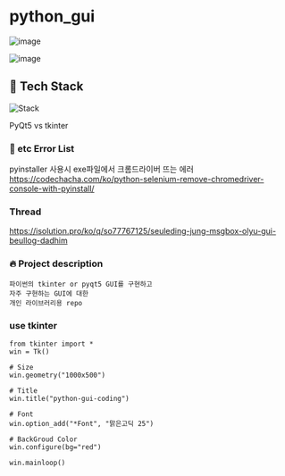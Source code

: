 # python_gui

![image](https://user-images.githubusercontent.com/22822369/149247449-6378c9f8-9c9e-4c6d-a846-e7a78aef1925.png)


![image](https://user-images.githubusercontent.com/22822369/149247503-26d3db3c-73b9-4034-bd54-8a570b5b45cb.png)

## :hammer: Tech Stack
![Stack](https://img.shields.io/badge/Python-3776AB?style=flat-square&logo=Python&logoColor=white)

PyQt5 vs tkinter
### :hammer: etc Error List
pyinstaller 사용시 exe파일에서 크롬드라이버 뜨는 에러 <br>
https://codechacha.com/ko/python-selenium-remove-chromedriver-console-with-pyinstall/

###  Thread
https://isolution.pro/ko/q/so77767125/seuleding-jung-msgbox-olyu-gui-beullog-dadhim

### :fire: Project description
    파이썬의 tkinter or pyqt5 GUI를 구현하고 
    자주 구현하는 GUI에 대한
    개인 라이브러리용 repo





### use tkinter 
```
from tkinter import *
win = Tk()

# Size
win.geometry("1000x500")

# Title
win.title("python-gui-coding")

# Font
win.option_add("*Font", "맑은고딕 25")

# BackGroud Color
win.configure(bg="red")

win.mainloop()
```
